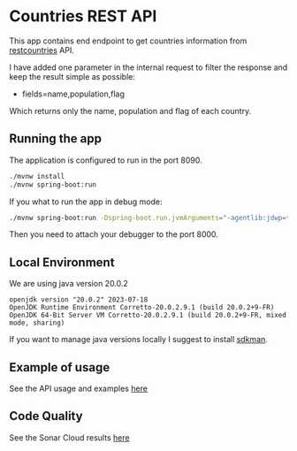 # Countries REST API

This app contains end endpoint to get countries information from [restcountries](https://restcountries.com/v3.1/all) API.

I have added one parameter in the internal request to filter the response and keep the result simple as possible:
- fields=name,population,flag

Which returns only the name, population and flag of each country.

## Running the app

The application is configured to run in the port 8090.

```bash
./mvnw install
./mvnw spring-boot:run
```

If you what to run the app in debug mode:

```bash
./mvnw spring-boot:run -Dspring-boot.run.jvmArguments="-agentlib:jdwp=transport=dt_socket,server=y,suspend=n,address=*:8000"
```

Then you need to attach your debugger to the port 8000.

## Local Environment

We are using java version 20.0.2

```
openjdk version "20.0.2" 2023-07-18
OpenJDK Runtime Environment Corretto-20.0.2.9.1 (build 20.0.2+9-FR)
OpenJDK 64-Bit Server VM Corretto-20.0.2.9.1 (build 20.0.2+9-FR, mixed mode, sharing)
```

If you want to manage java versions locally I suggest to install [sdkman](https://sdkman.io/).

## Example of usage

See the API usage and examples [here](https://documenter.getpostman.com/view/8585549/2s9YC8uqUg#429cd4a9-47db-4d1f-a248-72d1812eb145)

## Code Quality

See the Sonar Cloud results [here](https://sonarcloud.io/project/overview?id=locoBit_countries)
